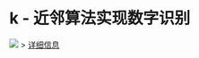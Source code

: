 # k - 近邻算法实现数字识别

![](https://img.shields.io/badge/Python-%3E%3D2.7-red.svg)
&gt; [详细信息](https://www.nosuchfield.com/2017/05/26/K-Nearest-Neighbor-Algorithm-for-Digital-Recognition/)

